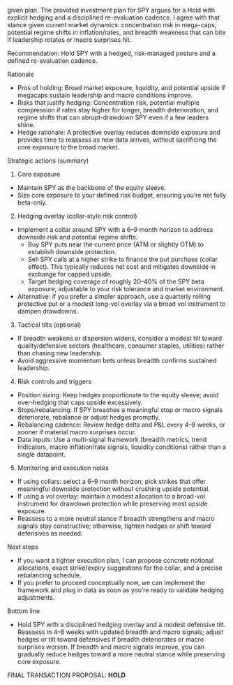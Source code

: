  given plan. The provided investment plan for SPY argues for a Hold with explicit hedging and a disciplined re-evaluation cadence. I agree with that stance given current market dynamics: concentration risk in mega-caps, potential regime shifts in inflation/rates, and breadth weakness that can bite if leadership rotates or macro surprises hit.

Recommendation: Hold SPY with a hedged, risk-managed posture and a defined re-evaluation cadence.

Rationale
- Pros of holding: Broad market exposure, liquidity, and potential upside if megacaps sustain leadership and macro conditions improve.
- Risks that justify hedging: Concentration risk, potential multiple compression if rates stay higher for longer, breadth deterioration, and regime shifts that can abrupt-drawdown SPY even if a few leaders shine.
- Hedge rationale: A protective overlay reduces downside exposure and provides time to reassess as new data arrives, without sacrificing the core exposure to the broad market.

Strategic actions (summary)
1) Core exposure
- Maintain SPY as the backbone of the equity sleeve.
- Size core exposure to your defined risk budget, ensuring you’re not fully beta-only.

2) Hedging overlay (collar-style risk control)
- Implement a collar around SPY with a 6–9 month horizon to address downside risk and potential regime shifts.
  - Buy SPY puts near the current price (ATM or slightly OTM) to establish downside protection.
  - Sell SPY calls at a higher strike to finance the put purchase (collar effect). This typically reduces net cost and mitigates downside in exchange for capped upside.
  - Target hedging coverage of roughly 20–40% of the SPY beta exposure, adjustable to your risk tolerance and market environment.
- Alternative: if you prefer a simpler approach, use a quarterly rolling protective put or a modest long-vol overlay via a broad vol instrument to dampen drawdowns.

3) Tactical tilts (optional)
- If breadth weakens or dispersion widens, consider a modest tilt toward quality/defensive sectors (healthcare, consumer staples, utilities) rather than chasing new leadership.
- Avoid aggressive momentum bets unless breadth confirms sustained leadership.

4) Risk controls and triggers
- Position sizing: Keep hedges proportionate to the equity sleeve; avoid over-hedging that caps upside excessively.
- Stops/rebalancing: If SPY breaches a meaningful stop or macro signals deteriorate, rebalance or adjust hedges promptly.
- Rebalancing cadence: Review hedge delta and P&L every 4–8 weeks, or sooner if material macro surprises occur.
- Data inputs: Use a multi-signal framework (breadth metrics, trend indicators, macro inflation/rate signals, liquidity conditions) rather than a single datapoint.

5) Monitoring and execution notes
- If using collars: select a 6–9 month horizon; pick strikes that offer meaningful downside protection without crushing upside potential.
- If using a vol overlay: maintain a modest allocation to a broad-vol instrument for drawdown protection while preserving most upside exposure.
- Reassess to a more neutral stance if breadth strengthens and macro signals stay constructive; otherwise, tighten hedges or shift toward defensives as needed.

Next steps
- If you want a tighter execution plan, I can propose concrete notional allocations, exact strike/expiry suggestions for the collar, and a precise rebalancing schedule. 
- If you prefer to proceed conceptually now, we can implement the framework and plug in data as soon as you’re ready to validate hedging adjustments.

Bottom line
- Hold SPY with a disciplined hedging overlay and a modest defensive tilt. Reassess in 4–8 weeks with updated breadth and macro signals; adjust hedges or tilt toward defensives if breadth deteriorates or macro surprises worsen. If breadth and macro signals improve, you can gradually reduce hedges toward a more neutral stance while preserving core exposure.

FINAL TRANSACTION PROPOSAL: **HOLD**